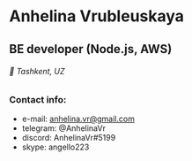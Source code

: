 # Anhelina Vrubleuskaya
## BE developer (Node.js, AWS)
###### 📍 Tashkent, UZ


### Contact info:
- e-mail: anhelina.vr@gmail.com
- telegram: @AnhelinaVr
- discord: AnhelinaVr#5199
- skype: angello223
